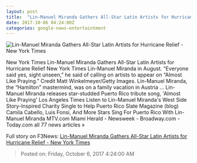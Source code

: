 ```yaml
---
layout: post
title:  "Lin-Manuel Miranda Gathers All-Star Latin Artists for Hurricane Relief - New York Times"
date: 2017-10-06 04:24:00Z
categories: google-news-entertaintment
---
```


![Lin-Manuel Miranda Gathers All-Star Latin Artists for Hurricane Relief - New York Times](https://static01.nyt.com/images/2017/10/06/arts/06LINMANUEL/06LINMANUEL-facebookJumbo.jpg)

New York Times Lin-Manuel Miranda Gathers All-Star Latin Artists for Hurricane Relief New York Times Lin-Manuel Miranda in August. “Everyone said yes, sight unseen,” he said of calling on artists to appear on “Almost Like Praying.” Credit Matt Winkelmeyer/Getty Images. Lin-Manuel Miranda, the “Hamilton” mastermind, was on a family vacation in Austria ... Lin-Manuel Miranda releases star-studded Puerto Rico tribute song, 'Almost Like Praying' Los Angeles Times Listen to Lin-Manuel Miranda's West Side Story-Inspired Charity Single to Help Puerto Rico Slate Magazine (blog) Camila Cabello, Luis Fonsi, And More Stars Sing For Puerto Rico With Lin-Manuel Miranda MTV.com Miami Herald - Newsweek - Broadway.com - Today.com all 77 news articles »


Full story on F3News: [Lin-Manuel Miranda Gathers All-Star Latin Artists for Hurricane Relief - New York Times](http://www.f3nws.com/n/TNBpSF)

> Posted on: Friday, October 6, 2017 4:24:00 AM
